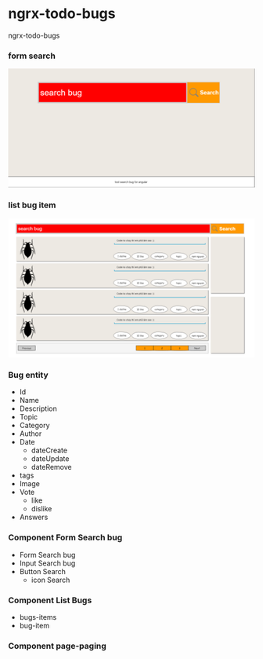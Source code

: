 # ngrx-todo-bugs
ngrx-todo-bugs

### form search
![form search](/assets/search.png)

### list bug item
![list bug item](/assets/bugsitems.png)

### Bug entity
  - Id
  - Name
  - Description
  - Topic
  - Category
  - Author
  - Date
      - dateCreate
      - dateUpdate
      - dateRemove
  - tags
  - Image
  - Vote
    - like
    - dislike
  - Answers
  
  
 ### Component Form Search bug
  - Form Search bug
  - Input Search bug
  - Button Search 
    - icon Search
  
   ### Component List Bugs
   - bugs-items
   - bug-item
   ### Component page-paging
        
